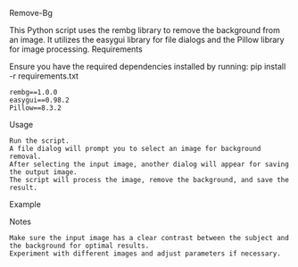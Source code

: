 Remove-Bg

This Python script uses the rembg library to remove the background from an image. It utilizes the easygui library for file dialogs and the Pillow library for image processing.
Requirements

Ensure you have the required dependencies installed by running:
pip install -r requirements.txt

    rembg==1.0.0
    easygui==0.98.2
    Pillow==8.3.2

Usage

    Run the script.
    A file dialog will prompt you to select an image for background removal.
    After selecting the input image, another dialog will appear for saving the output image.
    The script will process the image, remove the background, and save the result.

Example


Notes

    Make sure the input image has a clear contrast between the subject and the background for optimal results.
    Experiment with different images and adjust parameters if necessary.
